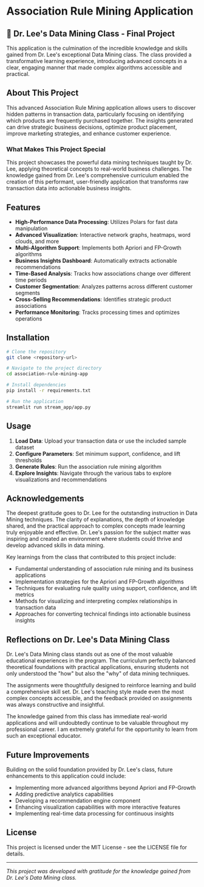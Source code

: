 # Association Rule Mining Application

## 🌟 Dr. Lee's Data Mining Class - Final Project

This application is the culmination of the incredible knowledge and skills gained from Dr. Lee's exceptional Data Mining class. The class provided a transformative learning experience, introducing advanced concepts in a clear, engaging manner that made complex algorithms accessible and practical.

## About This Project

This advanced Association Rule Mining application allows users to discover hidden patterns in transaction data, particularly focusing on identifying which products are frequently purchased together. The insights generated can drive strategic business decisions, optimize product placement, improve marketing strategies, and enhance customer experience.

### What Makes This Project Special

This project showcases the powerful data mining techniques taught by Dr. Lee, applying theoretical concepts to real-world business challenges. The knowledge gained from Dr. Lee's comprehensive curriculum enabled the creation of this performant, user-friendly application that transforms raw transaction data into actionable business insights.

## Features

- **High-Performance Data Processing**: Utilizes Polars for fast data manipulation
- **Advanced Visualization**: Interactive network graphs, heatmaps, word clouds, and more
- **Multi-Algorithm Support**: Implements both Apriori and FP-Growth algorithms
- **Business Insights Dashboard**: Automatically extracts actionable recommendations
- **Time-Based Analysis**: Tracks how associations change over different time periods
- **Customer Segmentation**: Analyzes patterns across different customer segments
- **Cross-Selling Recommendations**: Identifies strategic product associations
- **Performance Monitoring**: Tracks processing times and optimizes operations

## Installation

```bash
# Clone the repository
git clone <repository-url>

# Navigate to the project directory
cd association-rule-mining-app

# Install dependencies
pip install -r requirements.txt

# Run the application
streamlit run stream_app/app.py
```

## Usage

1. **Load Data**: Upload your transaction data or use the included sample dataset
2. **Configure Parameters**: Set minimum support, confidence, and lift thresholds
3. **Generate Rules**: Run the association rule mining algorithm
4. **Explore Insights**: Navigate through the various tabs to explore visualizations and recommendations

## Acknowledgements

The deepest gratitude goes to Dr. Lee for the outstanding instruction in Data Mining techniques. The clarity of explanations, the depth of knowledge shared, and the practical approach to complex concepts made learning truly enjoyable and effective. Dr. Lee's passion for the subject matter was inspiring and created an environment where students could thrive and develop advanced skills in data mining.

Key learnings from the class that contributed to this project include:
- Fundamental understanding of association rule mining and its business applications
- Implementation strategies for the Apriori and FP-Growth algorithms
- Techniques for evaluating rule quality using support, confidence, and lift metrics
- Methods for visualizing and interpreting complex relationships in transaction data
- Approaches for converting technical findings into actionable business insights

## Reflections on Dr. Lee's Data Mining Class

Dr. Lee's Data Mining class stands out as one of the most valuable educational experiences in the program. The curriculum perfectly balanced theoretical foundations with practical applications, ensuring students not only understood the "how" but also the "why" of data mining techniques.

The assignments were thoughtfully designed to reinforce learning and build a comprehensive skill set. Dr. Lee's teaching style made even the most complex concepts accessible, and the feedback provided on assignments was always constructive and insightful.

The knowledge gained from this class has immediate real-world applications and will undoubtedly continue to be valuable throughout my professional career. I am extremely grateful for the opportunity to learn from such an exceptional educator.

## Future Improvements

Building on the solid foundation provided by Dr. Lee's class, future enhancements to this application could include:
- Implementing more advanced algorithms beyond Apriori and FP-Growth
- Adding predictive analytics capabilities
- Developing a recommendation engine component
- Enhancing visualization capabilities with more interactive features
- Implementing real-time data processing for continuous insights

## License

This project is licensed under the MIT License - see the LICENSE file for details.

---

*This project was developed with gratitude for the knowledge gained from Dr. Lee's Data Mining class.* 